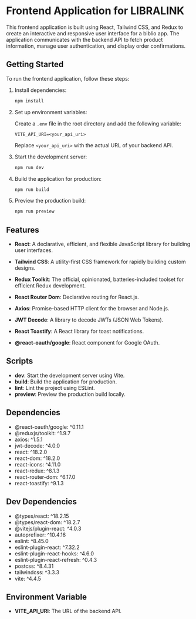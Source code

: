 # Frontend Application for LIBRALINK

This frontend application is built using React, Tailwind CSS, and Redux to create an interactive and responsive user interface for a biblio app. The application communicates with the backend API to fetch product information, manage user authentication, and display order confirmations.

## Getting Started

To run the frontend application, follow these steps:

1. Install dependencies:

   ```bash
   npm install
   ```

2. Set up environment variables:

   Create a `.env` file in the root directory and add the following variable:

   ```env
   VITE_API_URI=<your_api_uri>
   ```

   Replace `<your_api_uri>` with the actual URL of your backend API.

3. Start the development server:

   ```bash
   npm run dev
   ```

4. Build the application for production:

   ```bash
   npm run build
   ```

5. Preview the production build:

   ```bash
   npm run preview
   ```

## Features

- **React**: A declarative, efficient, and flexible JavaScript library for building user interfaces.

- **Tailwind CSS**: A utility-first CSS framework for rapidly building custom designs.

- **Redux Toolkit**: The official, opinionated, batteries-included toolset for efficient Redux development.

- **React Router Dom**: Declarative routing for React.js.

- **Axios**: Promise-based HTTP client for the browser and Node.js.

- **JWT Decode**: A library to decode JWTs (JSON Web Tokens).

- **React Toastify**: A React library for toast notifications.

- **@react-oauth/google**: React component for Google OAuth.

## Scripts

- **dev**: Start the development server using Vite.
- **build**: Build the application for production.
- **lint**: Lint the project using ESLint.
- **preview**: Preview the production build locally.

## Dependencies

- @react-oauth/google: ^0.11.1
- @reduxjs/toolkit: ^1.9.7
- axios: ^1.5.1
- jwt-decode: ^4.0.0
- react: ^18.2.0
- react-dom: ^18.2.0
- react-icons: ^4.11.0
- react-redux: ^8.1.3
- react-router-dom: ^6.17.0
- react-toastify: ^9.1.3

## Dev Dependencies

- @types/react: ^18.2.15
- @types/react-dom: ^18.2.7
- @vitejs/plugin-react: ^4.0.3
- autoprefixer: ^10.4.16
- eslint: ^8.45.0
- eslint-plugin-react: ^7.32.2
- eslint-plugin-react-hooks: ^4.6.0
- eslint-plugin-react-refresh: ^0.4.3
- postcss: ^8.4.31
- tailwindcss: ^3.3.3
- vite: ^4.4.5

## Environment Variable

- **VITE_API_URI**: The URL of the backend API.

